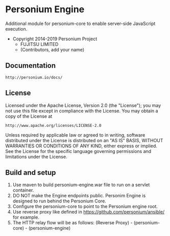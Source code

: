 # Personium Engine

Additional module for personium-core to enable server-side JavaScript execution.

  - Copyright 2014-2019 Personium Project
    - FUJITSU LIMITED
    - (Contributors, add your name)


## Documentation

    http://personium.io/docs/

## License

Licensed under the Apache License, Version 2.0 (the "License");
you may not use this file except in compliance with the License.
You may obtain a copy of the License at

    http://www.apache.org/licenses/LICENSE-2.0

Unless required by applicable law or agreed to in writing, software
distributed under the License is distributed on an "AS IS" BASIS,
WITHOUT WARRANTIES OR CONDITIONS OF ANY KIND, either express or implied.
See the License for the specific language governing permissions and
limitations under the License.

## Build and setup

1. Use maven to build personium-engine.war file to run on a servlet container.
1. DO NOT make the Engine endpoints public. Personim Engine is designed to run behind the Personium Core.
1. Configure the personium-core to point to the Personium engine root.
1. Use reverse proxy like defined in https://github.com/personium/ansible/ for example.
1. The HTTP relay flow will be as follows:
  (Reverse Proxy) - (personium-core) - (personium-engine)
